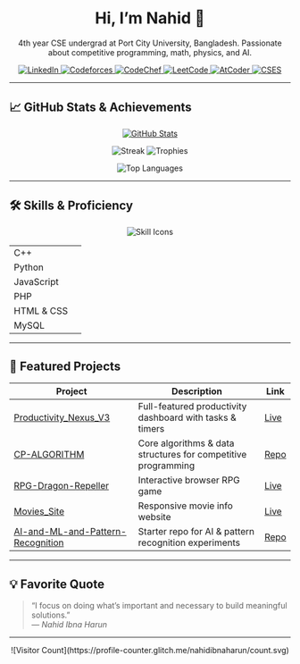 <h1 align="center">Hi, I’m Nahid 👋</h1>
<p align="center">
  4th year CSE undergrad at Port City University, Bangladesh.  
  Passionate about competitive programming, math, physics, and AI.
</p>

<p align="center">
  <!-- Social Badges -->
  <a href="https://www.linkedin.com/in/nahidibnaharun/">
    <img alt="LinkedIn" src="https://img.shields.io/badge/LinkedIn-Nahid-blue?logo=linkedin&style=for-the-badge"/>
  </a>
  <a href="https://codeforces.com/profile/mdnahidibnaharun">
    <img alt="Codeforces" src="https://img.shields.io/badge/Codeforces-mdnahidibnaharun-blue?logo=codeforces&style=for-the-badge"/>
  </a>
  <a href="https://www.codechef.com/users/nahidibnaharun">
    <img alt="CodeChef" src="https://img.shields.io/badge/CodeChef-nahidibnaharun-orange?logo=codechef&style=for-the-badge"/>
  </a>
  <a href="https://leetcode.com/u/nahidibnaharun/">
    <img alt="LeetCode" src="https://img.shields.io/badge/LeetCode-nahidibnaharun-yellow?logo=leetcode&style=for-the-badge"/>
  </a>
  <a href="https://atcoder.jp/users/nahidibnaharun">
    <img alt="AtCoder" src="https://img.shields.io/badge/AtCoder-nahidibnaharun-red?logo=atcoder&style=for-the-badge"/>
  </a>
  <a href="https://cses.fi/user/104398">
    <img alt="CSES" src="https://img.shields.io/badge/CSES-104398-purple?logo=cses&style=for-the-badge"/>
  </a>
</p>

---

## 📈 GitHub Stats & Achievements

<p align="center">
  <a href="https://github.com/nahidibnaharun">
    <img alt="GitHub Stats" src="https://github-readme-stats.vercel.app/api?username=nahidibnaharun&show_icons=true&theme=radical&count_private=true"/>
  </a>
</p>
<p align="center">
  <img alt="Streak" src="https://github-readme-streak-stats.herokuapp.com/?user=nahidibnaharun&theme=radical"/>
  <img alt="Trophies" src="https://github-profile-trophy.vercel.app/?username=nahidibnaharun&theme=radical"/>
</p>
<p align="center">
  <img alt="Top Languages" src="https://github-readme-stats.vercel.app/api/top-langs/?username=nahidibnaharun&layout=compact&theme=radical"/>
</p>

---

## 🛠️ Skills & Proficiency

<p align="center">
  <img src="https://skillicons.dev/icons?i=cpp,python,js,php,html,css,mysql" alt="Skill Icons"/>
</p>

<div align="center">
  <table width="60%">
    <tr><td>C++</td><td><progress value="85" max="100" style="width:100%;"></progress></td></tr>
    <tr><td>Python</td><td><progress value="75" max="100" style="width:100%;"></progress></td></tr>
    <tr><td>JavaScript</td><td><progress value="70" max="100" style="width:100%;"></progress></td></tr>
    <tr><td>PHP</td><td><progress value="65" max="100" style="width:100%;"></progress></td></tr>
    <tr><td>HTML & CSS</td><td><progress value="80" max="100" style="width:100%;"></progress></td></tr>
    <tr><td>MySQL</td><td><progress value="60" max="100" style="width:100%;"></progress></td></tr>
  </table>
</div>

---

## 🚀 Featured Projects

| Project                                                      | Description                                                      | Link                                                                            |
|--------------------------------------------------------------|------------------------------------------------------------------|---------------------------------------------------------------------------------|
| [Productivity_Nexus_V3](https://github.com/nahidibnaharun/Productivity_Nexus_V3)  | Full-featured productivity dashboard with tasks & timers         | [Live](https://nahidibnaharun.github.io/Productivity_Nexus_V3/)                 |
| [CP-ALGORITHM](https://github.com/nahidibnaharun/CP-ALGORITHM)               | Core algorithms & data structures for competitive programming    | [Repo](https://github.com/nahidibnaharun/CP-ALGORITHM)                          |
| [RPG-Dragon-Repeller](https://github.com/nahidibnaharun/RPG-Dragon-Repeller)  | Interactive browser RPG game                                     | [Live](https://nahidibnaharun.github.io/RPG-Dragon-Repeller/)                   |
| [Movies_Site](https://github.com/nahidibnaharun/Movies_Site)                  | Responsive movie info website                                    | [Live](https://nahidibnaharun.github.io/Movies_Site/)                           |
| [AI-and-ML-and-Pattern-Recognition](https://github.com/nahidibnaharun/AI-and-ML-and-Pattern-Recognition) | Starter repo for AI & pattern recognition experiments            | [Repo](https://github.com/nahidibnaharun/AI-and-ML-and-Pattern-Recognition)     |

---

## 💡 Favorite Quote

> “I focus on doing what’s important and necessary to build meaningful solutions.”  
> — *Nahid Ibna Harun*

---

<p align="center">
  ![Visitor Count](https://profile-counter.glitch.me/nahidibnaharun/count.svg)
</p>

